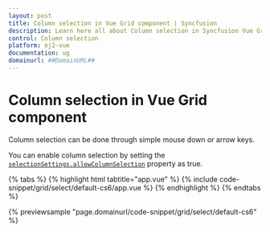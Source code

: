 ```yaml
---
layout: post
title: Column selection in Vue Grid component | Syncfusion
description: Learn here all about Column selection in Syncfusion Vue Grid component of Syncfusion Essential JS 2 and more.
control: Column selection 
platform: ej2-vue
documentation: ug
domainurl: ##DomainURL##
---
```


# Column selection in Vue Grid component

Column selection can be done through simple mouse down or arrow keys.

You can enable column selection by setting the [`selectionSettings.allowColumnSelection`](https://ej2.syncfusion.com/vue/documentation/api/grid/selectionSettings/#allowcolumnselection) property as true.

{% tabs %}
{% highlight html tabtitle="app.vue" %}
{% include code-snippet/grid/select/default-cs6/app.vue %}
{% endhighlight %}
{% endtabs %}
        
{% previewsample "page.domainurl/code-snippet/grid/select/default-cs6" %}